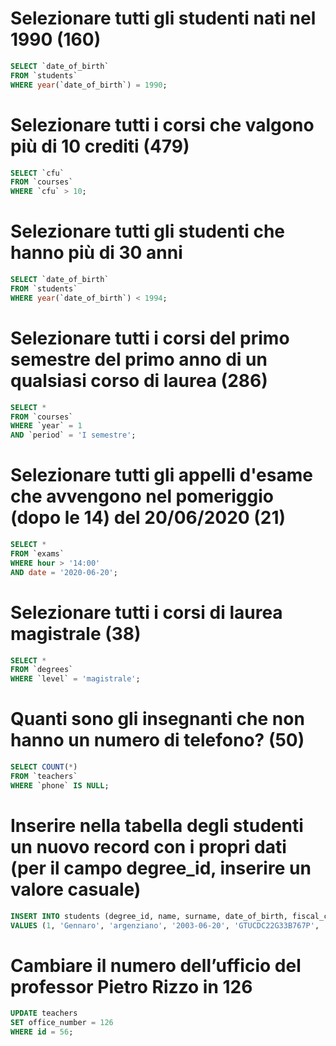 # Selezionare tutti gli studenti nati nel 1990 (160)
```sql
SELECT `date_of_birth`
FROM `students`
WHERE year(`date_of_birth`) = 1990;
```

# Selezionare tutti i corsi che valgono più di 10 crediti (479)

```sql
SELECT `cfu`
FROM `courses`
WHERE `cfu` > 10;
```

# Selezionare tutti gli studenti che hanno più di 30 anni

```sql
SELECT `date_of_birth`
FROM `students`
WHERE year(`date_of_birth`) < 1994;
```

# Selezionare tutti i corsi del primo semestre del primo anno di un qualsiasi corso di laurea (286)

```sql
SELECT *
FROM `courses`
WHERE `year` = 1
AND `period` = 'I semestre';
```

# Selezionare tutti gli appelli d'esame che avvengono nel pomeriggio (dopo le 14) del 20/06/2020 (21)

```sql
SELECT *
FROM `exams`
WHERE hour > '14:00'
AND date = '2020-06-20';
```

# Selezionare tutti i corsi di laurea magistrale (38)

```sql
SELECT *
FROM `degrees`
WHERE `level` = 'magistrale';
```

# Quanti sono gli insegnanti che non hanno un numero di telefono? (50)


```sql
SELECT COUNT(*)
FROM `teachers`
WHERE `phone` IS NULL;
```
# Inserire nella tabella degli studenti un nuovo record con i propri dati (per il campo degree_id, inserire un valore casuale)

```sql
INSERT INTO students (degree_id, name, surname, date_of_birth, fiscal_code, enrolment_date, registration_number, email)
VALUES (1, 'Gennaro', 'argenziano', '2003-06-20', 'GTUCDC22G33B767P', '2023-12-23', '999999', 'gargenziano@email.com');
```
# Cambiare il numero dell’ufficio del professor Pietro Rizzo in 126

```sql
UPDATE teachers
SET office_number = 126
WHERE id = 56;
```
